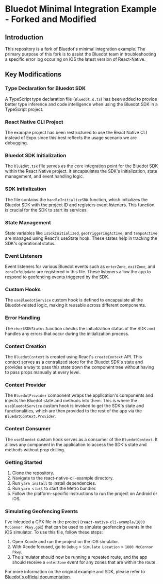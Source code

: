 # Bluedot Minimal Integration Example - Forked and Modified

## Introduction

This repository is a fork of Bluedot's minimal integration example. The primary purpose of this fork is to assist the Bluedot team in troubleshooting a specific error log occuring on iOS the latest version of React-Native.

## Key Modifications

### Type Declaration for Bluedot SDK

A TypeScript type declaration file (`Bluedot.d.ts`) has been added to provide better type inference and code intelligence when using the Bluedot SDK in a TypeScript project.

### React Native CLI Project

The example project has been restructured to use the React Native CLI instead of Expo since this best reflects the usage scenario we are debugging.

### Bluedot SDK Initialization

The `bluedot.tsx` file serves as the core integration point for the Bluedot SDK within the React Native project. It encapsulates the SDK's initialization, state management, and event handling logic.


### SDK Initialization

The file contains the `handleInitializeSDK` function, which initializes the Bluedot SDK with the project ID and registers event listeners. This function is crucial for the SDK to start its services.

### State Management
State variables like `isSdkInitialized`, `geoTriggeringActive`, and `tempoActive` are managed using React's useState hook. These states help in tracking the SDK's operational status.

### Event Listeners
Event listeners for various Bluedot events such as `enterZone`, `exitZone`, and `zoneInfoUpdate` are registered in this file. These listeners allow the app to respond to geofencing events triggered by the SDK.

### Custom Hooks
The `useBluedotService` custom hook is defined to encapsulate all the Bluedot-related logic, making it reusable across different components.

### Error Handling
The `checkSDKStatus` function checks the initialization status of the SDK and handles any errors that occur during the initialization process.

### Context Creation
The `BluedotContext` is created using React's `createContext` API. This context serves as a centralized store for the Bluedot SDK's state and provides a way to pass this state down the component tree without having to pass props manually at every level.

### Context Provider

The `BluedotProvider` component wraps the application's components and injects the Bluedot state and methods into them. This is where the `useBluedotService` custom hook is invoked to get the SDK's state and functionalities, which are then provided to the rest of the app via the `BluedotContext.Provider`.


### Context Consumer
The `useBluedot` custom hook serves as a consumer of the `BluedotContext`. It allows any component in the application to access the SDK's state and methods without prop drilling.

### Getting Started

1. Clone the repository.
2. Navigate to the react-native-cli-example directory.
3. Run `yarn install` to install dependencies.
4. Run `yarn start` to start the Metro bundler.
5. Follow the platform-specific instructions to run the project on Android or iOS.

### Simulating Geofencing Events

I've inlcuded a GPX file in the project (`react-native-cli-example/1800 McConnor Pkwy.gpx`) that can be used to simulate geofencing events in the iOS simulator. To use this file, follow these steps:

1. Open Xcode and run the project on the iOS simulator.
2. With Xcode focused, go to `Debug` > `Simulate Location` > `1800 McConnor Pkwy`.
3. The simulator should now be running a repeated route, and the app should receive a `enterZone` event for any zones that are within the route.




For more information on the original example and SDK, please refer to [Bluedot's official documentation](https://docs.bluedot.io/Point%20SDK/React%20Native/Overview).

